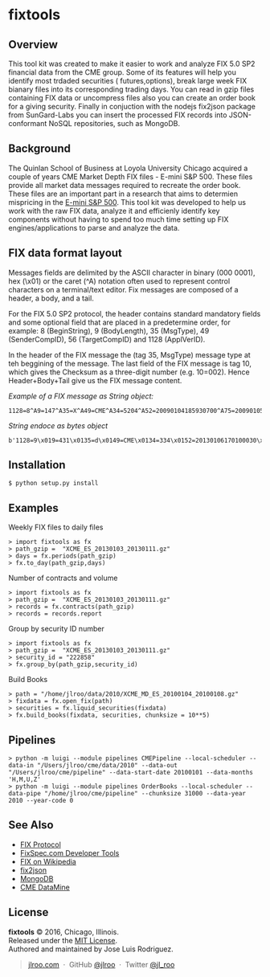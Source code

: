# fixtools

Overview
---------
This tool kit was created to make it easier to work and analyze FIX 5.0 SP2 financial data from the CME group. Some of its features will help you identify most trdaded securities ( futures,options), break large week FIX bianary files into its corresponding trading days. You can read in gzip files containing FIX data or uncompress files also you can create an order book for a giving security. Finally in conjuction with the nodejs fix2json package from SunGard-Labs you can insert the processed FIX records into JSON-conformant NoSQL repositories, such as MongoDB.

Background
----------
The Quinlan School of Business at Loyola University Chicago acquired a couple of years CME Market Depth FIX files - E-mini S&P 500. These files provide all market data messages required to recreate the order book. These files are an important part in a research that aims to determien mispricing in the [E-mini S&P 500](http://www.cmegroup.com/trading/equity-index/us-index/e-mini-sandp500.html). This tool kit was developed to help us work with the raw FIX data, analyze it and efficienly identify key components without having to spend too much time setting up FIX engines/applications to parse and analyze the data.

FIX data format layout
--------------------------
Messages fields are delimited by the ASCII <start of header> character in binary (000 0001), hex (\x01) or the caret (^A) notation often used to represent control characters on a terminal/text editor. Fix messages are composed of a header, a body, and a tail.<br>

For the FIX 5.0 SP2 protocol, the header contains standard mandatory fields and some optional field that are placed in a predetermine order, for example: 8 (BeginString), 9 (BodyLength), 35 (MsgType), 49 (SenderCompID), 56 (TargetCompID) and 1128 (ApplVerID). <br>

In the header of the FIX message the (tag 35, MsgType) message type at teh beggining of the message. The last field of the FIX message is tag 10, which gives the Checksum as a three-digit number (e.g. 10=002). Hence Header+Body+Tail give us the FIX message content.

*Example of a FIX message as String object:*

    1128=8^A9=147^A35=X^A49=CME^A34=5204^A52=20090104185930700^A75=20090105^A268=1^A279=0^A22=8^A48=9323^A83=1^A107=ESH0^A269=0^A270=65000^A271=2^A273=185930000^A336=2^A346=1^A1023=1^A10=148^A

*String endoce as bytes object*

    b'1128=9\x019=431\x0135=d\x0149=CME\x0134=334\x0152=20130106170100030\x0115=USD\x0122=8\x0148=382206\x0155=ES\x01107=ESH4\x01200=201403\x01202=0\x01207=XCME\x01461=FFIXSX\x01462=5\x01562=1\x01731=1\x01827=2\x01864=2\x01865=5\x01866=20121221\x011145=143000000\x01865=7\x01866=20140321\x011145=133000000\x01870=3\x01871=24\x01872=1\x01871=24\x01872=4\x01871=24\x01872=14\x01947=USD\x01969=25\x01996=IPNT\x011140=2000\x011141=1\x011022=GBX\x01264=10\x011142=F\x011143=600\x011146=12.5\x011147=50\x011148=136350\x011149=150350\x011150=143125\x011151=ES\x011180=7\x015796=20130104\x019787=0.01\x019850=0\x0110=018\x01\n'

Installation
------------

    $ python setup.py install

Examples
------------

Weekly FIX files to daily files

    > import fixtools as fx
    > path_gzip =  "XCME_ES_20130103_20130111.gz"
    > days = fx.periods(path_gzip)
    > fx.to_day(path_gzip,days)

Number of contracts and volume

    > import fixtools as fx
    > path_gzip =  "XCME_ES_20130103_20130111.gz"
    > records = fx.contracts(path_gzip)
    > records = records.report

Group by security ID number

    > import fixtools as fx
    > path_gzip =  "XCME_ES_20130103_20130111.gz"
    > security_id = "222858"
    > fx.group_by(path_gzip,security_id)
    
Build Books

    > path = "/home/jlroo/data/2010/XCME_MD_ES_20100104_20100108.gz"
    > fixdata = fx.open_fix(path)
    > securities = fx.liquid_securities(fixdata)
    > fx.build_books(fixdata, securities, chunksize = 10**5)


Pipelines
----------

    > python -m luigi --module pipelines CMEPipeline --local-scheduler --data-in "/Users/jlroo/cme/data/2010" --data-out "/Users/jlroo/cme/pipeline" --data-start-date 20100101 --data-months 'H,M,U,Z'
    > python -m luigi --module pipelines OrderBooks --local-scheduler --data-pipe "/home/jlroo/cme/pipeline" --chunksize 31000 --data-year 2010 --year-code 0


See Also
------------

* [FIX Protocol](http://fixprotocol.org)
* [FixSpec.com Developer Tools](https://fixspec.com/developers)
* [FIX on Wikipedia](http://en.wikipedia.org/wiki/Financial_Information_eXchange)
* [fix2json](https://github.com/SunGard-Labs/fix2json)
* [MongoDB](https://www.mongodb.com/community)
* [CME DataMine](http://www.cmegroup.com/market-data/datamine-historical-data.html)

License
----------

**fixtools** © 2016, Chicago, Illinois.<br> 
Released under the [MIT License].<br>
Authored and maintained by Jose Luis Rodriguez.

> [jlroo.com](http://jlroo.com) &nbsp;&middot;&nbsp;
> GitHub [@jlroo](https://github.com/jl_roo) &nbsp;&middot;&nbsp;
> Twitter [@jl_roo](https://twitter.com/jl_roo)

[MIT License]: http://mit-license.org/
[contributors]: http://github.com/jlroo
